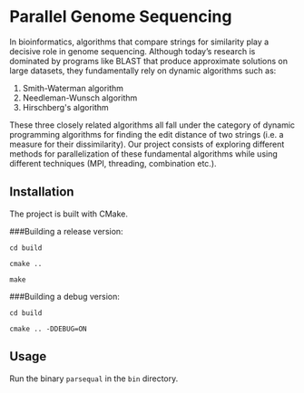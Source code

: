 # Parallel Genome Sequencing
In bioinformatics, algorithms that compare strings for similarity play a decisive role in genome sequencing. Although today’s research is dominated by programs like BLAST that produce approximate solutions on large datasets, they fundamentally rely on dynamic algorithms such as:

1. Smith-Waterman algorithm
2. Needleman-Wunsch algorithm
3. Hirschberg's algorithm

These three closely related algorithms all fall under the category of dynamic programming algorithms for finding the edit distance of two strings (i.e. a measure for their dissimilarity). Our project consists of exploring different methods for parallelization of these fundamental algorithms while using different techniques (MPI, threading, combination etc.).


## Installation

The project is built with CMake.

###Building a release version:

```
cd build
```

```
cmake ..
```

```
make
```

###Building a debug version:

```
cd build
```

```
cmake .. -DDEBUG=ON
```

## Usage

Run the binary ```parsequal``` in the ```bin``` directory.
